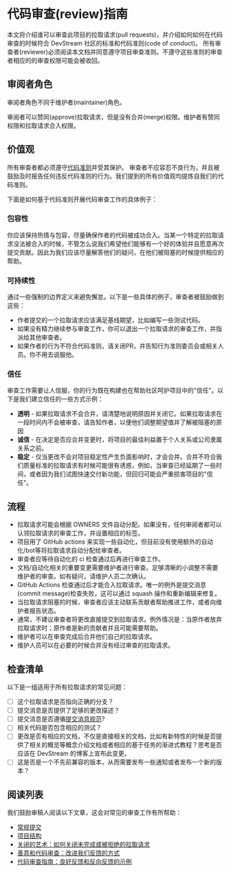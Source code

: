 # 代码审查(review)指南

本文将介绍谁可以审查此项目的拉取请求(pull requests)，并介绍如何如何在代码审查的时候符合 DevStream 社区的标准和代码准则(code of conduct)。
所有审查者(reviewer)必须阅读本文档并同意遵守项目审查准则。不遵守这些准则的审查者相应的的审查权限可能会被收回。

[howto]: https://contribute.cncf.io/maintainers/github/templates/recommended/reviewing/

## 审阅者角色

审阅者角色不同于维护者(maintainer)角色。

审阅者可以赞同(approve)拉取请求，但是没有合并(merge)权限。维护者有赞同权限和拉取请求合入权限。

## 价值观

所有审查者都必须遵守[代码准则](https://github.com/devstream-io/devstream/blob/main/CODE_OF_CONDUCT.md)并受其保护。
审查者不应容忍不良行为，并且被鼓励及时报告任何违反代码准则的行为。我们提到的所有价值观均提炼自我们的代码准则。

下面是如何基于代码准则开展代码审查工作的具体例子：

### 包容性

你应该保持热情与包容，尽量确保作者的代码被成功合入。当某一个特定的拉取请求没法被合入的时候，不管怎么说我们希望他们能够有一个好的体验并且愿意再次提交贡献。因此为我们应该尽量解答他们的疑问，在他们被阻塞的时候提供相应的帮助。

### 可持续性

通过一些强制的边界定义来避免懈怠。以下是一些具体的例子，审查者被鼓励做到这些：

- 作者提交的一个拉取请求应该满足基线期望，比如编写一些测试代码。
- 如果没有精力继续参与审查工作，你可以退出一个拉取请求的审查工作，并指派给其他审查者。
- 如果作者的行为不符合代码准则，请关闭PR，并告知行为准则委员会或相关人员。你不用去说服他。

### 信任

审查工作需要让人信服，你的行为既在构建也在帮助社区呵护项目中的"信任"。以下是我们建立信任的一些方式示例：

- **透明** - 如果拉取请求不会合并，请清楚地说明原因并关闭它。如果拉取请求在一段时间内不会被审查，请告知作者，以便他们调整期望值并了解被阻塞的原因
- **诚信** - 在决定是否应合并变更时，将项目的最佳利益置于个人关系或公司隶属关系之前。
- **稳定** - 仅当更改不会对项目稳定性产生负面影响时，才会合并。合并不符合我们质量标准的拉取请求有时候可能很有诱惑，例如，当审查已经延期了一些时间，或者因为我们试图快速交付新功能，但回归可能会严重损害项目的"信任"。

## 流程

- 拉取请求可能会根据 OWNERS 文件自动分配。如果没有，任何审阅者都可以认领拉取请求的审查工作，并设置相应的标签。
- 项目用了 GitHub actions 来实现一些自动化，但目前没有使用额外的自动化/bot等将拉取请求自动分配给审查者。
- 审查者应等待自动化的 ci 检查通过后再进行审查工作。
- 文档/自动化相关的重要变更需要维护者进行审查。足够清晰的小调整不需要维护者的审查。如有疑问，请维护人员二次确认。
- GitHub Actions 检查通过后才能合入拉取请求。唯一的例外是提交消息(commit message)检查失败，这可以通过 squash 操作和重新编辑来修复。
- 当拉取请求阻塞的时候，审查者应该主动联系贡献者帮助推进工作，或者向维护者报告状态。
- 通常，不建议审查者将更改直接提交到拉取请求。例外情况是：当原作者放弃拉取请求时；原作者是新的贡献者并且可能需要帮助。
- 维护者可以在审查完成后合并他们自己的拉取请求。
- 维护人员可以在必要的时候合并没有经过审查的拉取请求。

## 检查清单

以下是一组适用于所有拉取请求的常见问题：

- [ ] 这个拉取请求是否指向正确的分支？
- [ ] 提交消息是否提供了足够的更改描述？
- [ ] 提交消息是否遵循[提交消息规范](https://www.conventionalcommits.org/en/v1.0.0/)?
- [ ] 相关代码是否包含相应的测试？
- [ ] 更改是否有相应的文档，不仅是直接相关的文档，比如有新特性的时候是否提供了相关的概览等概念介绍文档或者相应的基于任务的渐进式教程？思考是否应该在 DevStream 的博客上宣布此变更。
- [ ] 这是否是一个不先前兼容的版本，从而需要发布一些通知或者发布一个新的版本？

## 阅读列表

我们鼓励审稿人阅读以下文章，这会对常见的审查工作有所帮助：

- [常规提交](https://www.conventionalcommits.org/en/v1.0.0/)
- [项目结构](https://docs.devstream.io/en/latest/development/devstream/project-layout.zh/)
- [关闭的艺术：如何关闭未完成或被拒绝的拉取请求](https://blog.jessfraz.com/post/the-art-of-closing/)
- [善意和代码审查：改进我们反馈的方式](https://product.voxmedia.com/2018/8/21/17549400/kindness-and-code-reviews-improving-the-way-we-give-feedback)
- [代码审查指南：良好反馈和反向反馈的示例](https://phauer.com/2018/code-review-guidelines/#code-reviews-guidelines-for-the-reviewer)
